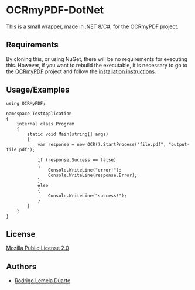 # OCRmyPDF-DotNet
This is a small wrapper, made in .NET 8/C#, for the OCRmyPDF project.

## Requirements
By cloning this, or using NuGet, there will be no requirements for executing this. However, if you want to rebuild the executable, it is necessary to go to the [OCRmyPDF](https://github.com/ocrmypdf/OCRmyPDF) project and follow the [installation instructions](https://ocrmypdf.readthedocs.io/en/latest/installation.html).

## Usage/Examples
```dotnet
using OCRMyPDF;

namespace TestApplication
{
    internal class Program
    {
        static void Main(string[] args)
        {
            var response = new OCR().StartProcess("file.pdf", "output-file.pdf");

            if (response.Success == false)
            {
                Console.WriteLine("error!");
                Console.WriteLine(response.Error);
            }
            else
            {
                Console.WriteLine("success!");
            }
        }
    }
}
```

## License
[Mozilla Public License 2.0](https://github.com/rodrigo-lemela-duarte/OCRmyPDF-DotNet/blob/main/LICENSE)

## Authors
- [Rodrigo Lemela Duarte](https://github.com/rodrigo-lemela-duarte)
